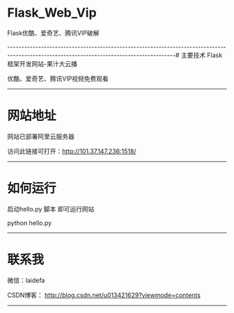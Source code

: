 # Flask_Web_Vip
Flask优酷、爱奇艺、腾讯VIP破解

------------------------------------------------------------------------------------------------------------------------------------------# 主要技术
Flask框架开发网站-果汁大云播

优酷、爱奇艺、腾讯VIP视频免费观看


-----------------------------------------------------------------------------------------------------------------------------------------
# 网站地址
网站已部署阿里云服务器

访问此链接可打开：http://101.37.147.236:1518/

------------------------------------------------------------------------------------------------------------------------------------------
# 如何运行
启动hello.py 脚本 即可运行网站

python hello.py

------------------------------------------------------------------------------------------------------------------------------------------
# 联系我

微信：laidefa

CSDN博客： http://blog.csdn.net/u013421629?viewmode=contents

-----------------------------------------------------------------------------------------------------------------------------------------

